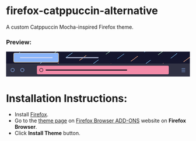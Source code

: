 # firefox-catppuccin-alternative
A custom Catppuccin Mocha-inspired Firefox theme.
### **Preview:**
![firefox-catppuccin-alternative-preview](https://github.com/shunsui18/firefox-catppuccin-alternative/blob/main/firefox-catppuccin-alternative-preview.png)
# **Installation Instructions:**
- Install [Firefox](https://download.mozilla.org/?product=firefox-stub&os=win&lang=en-GB).
- Go to the [theme page](https://addons.mozilla.org/en-US/firefox/addon/catppuccin-mocha-alternative/?utm_source=addons.mozilla.org&utm_medium=referral&utm_content=search) on [Firefox Browser ADD-ONS](https://addons.mozilla.org/en-US/firefox/) website on **Firefox Browser**.
- Click **Install Theme** button.
